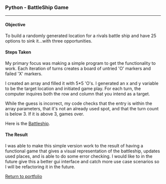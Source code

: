 ### Python - BattleShip Game
***

#### Objective
To build a randomly generated location for a rivals battle ship and have 25 options to sink it...with three opportunities.

#### Steps Taken
My primary focus was making a simple program to get the functionality to work. Each iteration of turns creates a board of untried 'O' markers and failed 'X' markers.

I created an array and filled it with 5*5 'O's. I generated an x and y variable to be the target location and initiated game play. For each turn, the computer inquires both the row and column that you intend as a target.

While the guess is incorrect, my code checks that the entry is within the array parameters, that it's not an already used spot, and that the turn count is below 3. If it is above 3, games over.

Here is the [Battleship](Battleship.py).

#### The Result
I was able to make this simple version work to the result of having a functional game that gives a visual representation of the battleship, updates used places, and is able to do some error checking. I would like to in the future give this a better gui interface and catch more use case scenarios so I will be refactoring it in the future.

[Return to portfolio](https://github.com/danielramsayer/Portfolio)
